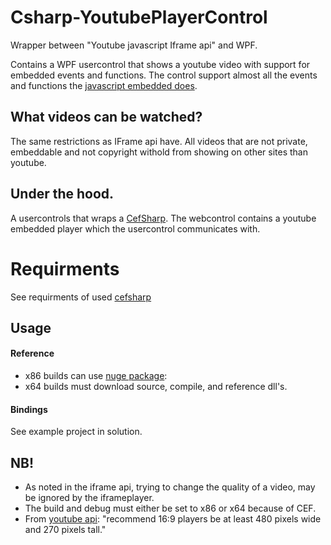 Csharp-YoutubePlayerControl
===========================

Wrapper between "Youtube javascript Iframe api" and WPF. 

Contains a WPF usercontrol that shows a youtube video with support for embedded events and functions. The control support almost all the events and functions the [javascript embedded does](https://developers.google.com/youtube/iframe_api_reference).

## What videos can be watched?
The same restrictions as IFrame api have. All videos that are not private, embeddable and not copyright withold from showing on other sites than youtube. 

## Under the hood.
A usercontrols that wraps a [CefSharp](https://github.com/cefsharp/CefSharp). The webcontrol contains a youtube embedded player which the usercontrol communicates with. 

# Requirments
See requirments of used [cefsharp](https://github.com/cefsharp/CefSharp/tree/master/NuGet)

## Usage
#### Reference
- x86 builds can use [nuge package](https://www.nuget.org/packages/galri.Csharp-YoutubePlayerControl):
- x64 builds must download source, compile, and reference dll's.
#### Bindings
See example project in solution.

## NB!
- As noted in the iframe api, trying to change the quality of a video, may be ignored by the iframeplayer.
- The build and debug must either be set to x86 or x64 because of CEF.
- From [youtube api](https://developers.google.com/youtube/iframe_api_reference#Requirements): "recommend 16:9 players be at least 480 pixels wide and 270 pixels tall."
